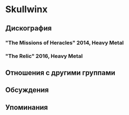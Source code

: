 # Skullwinx



## Дискография

### "The Missions of Heracles" 2014, Heavy Metal



### "The Relic" 2016, Heavy Metal




## Отношения с другими группами


## Обсуждения


## Упоминания

